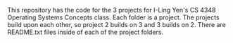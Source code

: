 This repository has the code for the 3 projects for I-Ling Yen's CS 4348 Operating Systems Concepts class. Each folder is a project. The projects build upon each other, so project 2 builds on 3 and 3 builds on 2. There are README.txt files inside of each of the project folders.
